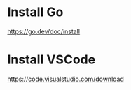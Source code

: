 # Install Go

https://go.dev/doc/install

# Install VSCode

https://code.visualstudio.com/download



